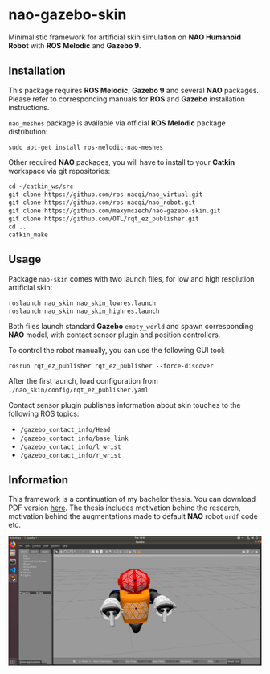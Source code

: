
# nao-gazebo-skin

Minimalistic framework for artificial skin simulation on __NAO Humanoid Robot__
with __ROS Melodic__ and __Gazebo 9__.

## Installation

This package requires __ROS Melodic__, __Gazebo 9__ and several __NAO__ packages.
Please refer to corresponding manuals for __ROS__ and __Gazebo__ installation
instructions.

`nao_meshes` package is available via official __ROS Melodic__ package
distribution:

```
sudo apt-get install ros-melodic-nao-meshes
```

Other required __NAO__ packages, you will have to install to your __Catkin__
workspace via git repositories:

```
cd ~/catkin_ws/src
git clone https://github.com/ros-naoqi/nao_virtual.git
git clone https://github.com/ros-naoqi/nao_robot.git
git clone https://github.com/maxymczech/nao-gazebo-skin.git
git clone https://github.com/OTL/rqt_ez_publisher.git
cd ..
catkin_make
```

## Usage

Package `nao-skin` comes with two launch files, for low and high resolution
artificial skin:

```
roslaunch nao_skin nao_skin_lowres.launch
roslaunch nao_skin nao_skin_highres.launch
```

Both files launch standard __Gazebo__ `empty_world` and spawn corresponding
__NAO__ model, with contact sensor plugin and position controllers.

To control the robot manually, you can use the following GUI tool:

```
rosrun rqt_ez_publisher rqt_ez_publisher --force-discover
```

After the first launch, load configuration from
`./nao_skin/config/rqt_ez_publisher.yaml`

Contact sensor plugin publishes information about skin touches to the
following ROS topics:

- `/gazebo_contact_info/Head`
- `/gazebo_contact_info/base_link`
- `/gazebo_contact_info/l_wrist`
- `/gazebo_contact_info/r_wrist`

## Information

This framework is a continuation of my bachelor thesis. You can download PDF
version [here](https://dspace.cvut.cz/handle/10467/82501). The thesis includes
motivation behind the research, motivation behind the augmentations made
to default __NAO__ robot `urdf` code etc.

![Gazebo screenshot of high-resolution artificial skin](./gazebo-screenshot.png)
